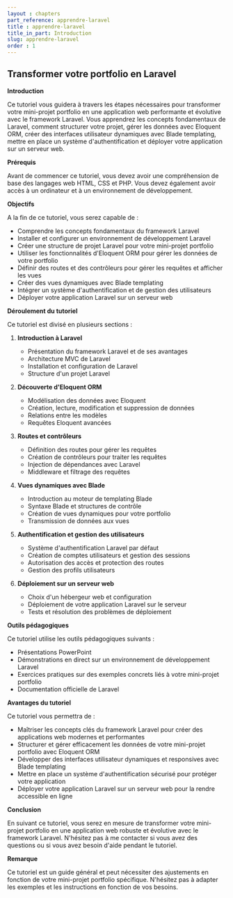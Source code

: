 ```yaml
---
layout : chapters
part_reference: apprendre-laravel
title : apprendre-laravel
title_in_part: Introduction
slug: apprendre-laravel
order : 1
---
```


## Transformer votre portfolio en Laravel

**Introduction**

Ce tutoriel vous guidera à travers les étapes nécessaires pour transformer votre mini-projet portfolio en une application web performante et évolutive avec le framework Laravel. Vous apprendrez les concepts fondamentaux de Laravel, comment structurer votre projet, gérer les données avec Eloquent ORM, créer des interfaces utilisateur dynamiques avec Blade templating, mettre en place un système d'authentification et déployer votre application sur un serveur web.

**Prérequis**

Avant de commencer ce tutoriel, vous devez avoir une compréhension de base des langages web HTML, CSS et PHP. Vous devez également avoir accès à un ordinateur et à un environnement de développement.

**Objectifs**

A la fin de ce tutoriel, vous serez capable de :

* Comprendre les concepts fondamentaux du framework Laravel
* Installer et configurer un environnement de développement Laravel
* Créer une structure de projet Laravel pour votre mini-projet portfolio
* Utiliser les fonctionnalités d'Eloquent ORM pour gérer les données de votre portfolio
* Définir des routes et des contrôleurs pour gérer les requêtes et afficher les vues
* Créer des vues dynamiques avec Blade templating
* Intégrer un système d'authentification et de gestion des utilisateurs
* Déployer votre application Laravel sur un serveur web

**Déroulement du tutoriel**

Ce tutoriel est divisé en plusieurs sections :

1. **Introduction à Laravel**
    * Présentation du framework Laravel et de ses avantages
    * Architecture MVC de Laravel
    * Installation et configuration de Laravel
    * Structure d'un projet Laravel

2. **Découverte d'Eloquent ORM**
    * Modélisation des données avec Eloquent
    * Création, lecture, modification et suppression de données
    * Relations entre les modèles
    * Requêtes Eloquent avancées

3. **Routes et contrôleurs**
    * Définition des routes pour gérer les requêtes
    * Création de contrôleurs pour traiter les requêtes
    * Injection de dépendances avec Laravel
    * Middleware et filtrage des requêtes

4. **Vues dynamiques avec Blade**
    * Introduction au moteur de templating Blade
    * Syntaxe Blade et structures de contrôle
    * Création de vues dynamiques pour votre portfolio
    * Transmission de données aux vues

5. **Authentification et gestion des utilisateurs**
    * Système d'authentification Laravel par défaut
    * Création de comptes utilisateurs et gestion des sessions
    * Autorisation des accès et protection des routes
    * Gestion des profils utilisateurs

6. **Déploiement sur un serveur web**
    * Choix d'un hébergeur web et configuration
    * Déploiement de votre application Laravel sur le serveur
    * Tests et résolution des problèmes de déploiement

**Outils pédagogiques**

Ce tutoriel utilise les outils pédagogiques suivants :

* Présentations PowerPoint
* Démonstrations en direct sur un environnement de développement Laravel
* Exercices pratiques sur des exemples concrets liés à votre mini-projet portfolio
* Documentation officielle de Laravel

**Avantages du tutoriel**

Ce tutoriel vous permettra de :

* Maîtriser les concepts clés du framework Laravel pour créer des applications web modernes et performantes
* Structurer et gérer efficacement les données de votre mini-projet portfolio avec Eloquent ORM
* Développer des interfaces utilisateur dynamiques et responsives avec Blade templating
* Mettre en place un système d'authentification sécurisé pour protéger votre application
* Déployer votre application Laravel sur un serveur web pour la rendre accessible en ligne

**Conclusion**

En suivant ce tutoriel, vous serez en mesure de transformer votre mini-projet portfolio en une application web robuste et évolutive avec le framework Laravel. N'hésitez pas à me contacter si vous avez des questions ou si vous avez besoin d'aide pendant le tutoriel.

**Remarque**

Ce tutoriel est un guide général et peut nécessiter des ajustements en fonction de votre mini-projet portfolio spécifique. N'hésitez pas à adapter les exemples et les instructions en fonction de vos besoins.
